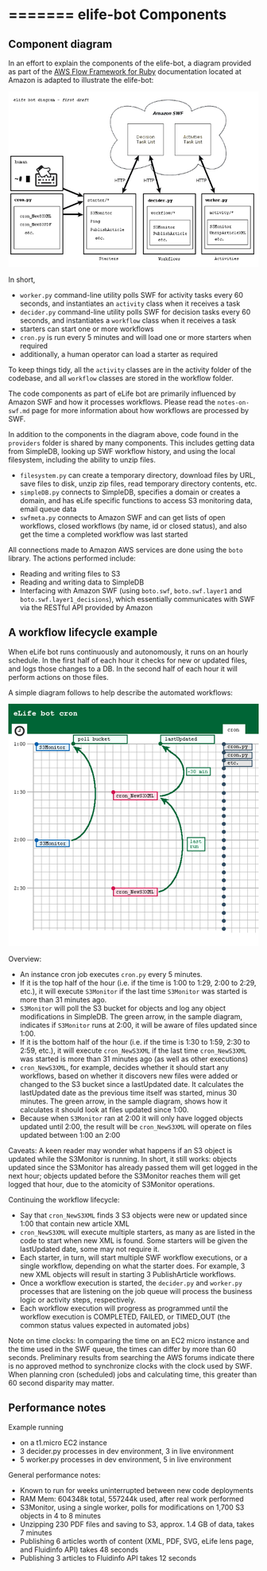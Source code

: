 =======
elife-bot Components
=========

## Component diagram

In an effort to explain the components of the elife-bot, a diagram provided as part of the [AWS Flow Framework for Ruby][awsflow] documentation located at Amazon is adapted to illustrate the elife-bot:

[awsflow]: http://docs.aws.amazon.com/amazonswf/latest/awsrbflowguide/awsflow-basics-application-structure.html

![eLife bot diagram](images/elife-bot-diagram.png)

In short,

- ``worker.py`` command-line utility polls SWF for activity tasks every 60 seconds, and instantiates an ``activity`` class when it receives a task
- ``decider.py`` command-line utility polls SWF for decision tasks every 60 seconds, and instantiates a ``workflow`` class when it receives a task
- starters can start one or more workflows
- ``cron.py`` is run every 5 minutes and will load one or more starters when required
- additionally, a human operator can load a starter as required

To keep things tidy, all the ``activity`` classes are in the activity folder of the codebase, and all ``workflow`` classes are stored in the workflow folder.

The code components as part of eLife bot are primarily influenced by Amazon SWF and how it processes workflows. Please read the ``notes-on-swf.md`` page for more information about how workflows are processed by SWF.

In addition to the components in the diagram above, code found in the ``providers`` folder is shared by many components. This includes getting data from SimpleDB, looking up SWF workflow history, and using the local filesystem, including the ability to unzip files.

- ``filesystem.py`` can create a temporary directory, download files by URL, save files to disk, unzip zip files, read temporary directory contents, etc.
- ``simpleDB.py`` connects to SimpleDB, specifies a domain or creates a domain, and has eLife specific functions to access S3 monitoring data, email queue data
- ``swfmeta.py`` connects to Amazon SWF and can get lists of open workflows, closed workflows (by name, id or closed status), and also get the time a completed workflow was last started

All connections made to Amazon AWS services are done using the ``boto`` library. The actions performed include:

- Reading and writing files to S3
- Reading and writing data to SimpleDB
- Interfacing with Amazon SWF (using ``boto.swf``, ``boto.swf.layer1`` and ``boto.swf.layer1_decisions``), which essentially communicates with SWF via the RESTful API provided by Amazon


## A workflow lifecycle example

When eLife bot runs continuously and autonomously, it runs on an hourly schedule. In the first half of each hour it checks for new or updated files, and logs those changes to a DB. In the second half of each hour it will perform actions on those files.

A simple diagram follows to help describe the automated workflows:

![eLife bot cron diagram](images/elife-bot-cron.png)

Overview:

- An instance cron job executes ``cron.py`` every 5 minutes.
- If it is the top half of the hour (i.e. if the time is 1:00 to 1:29, 2:00 to 2:29, etc.), it will execute ``S3Monitor`` if the last time ``S3Monitor`` was started is more than 31 minutes ago.
- ``S3Monitor`` will poll the S3 bucket for objects and log any object modifications in SimpleDB. The green arrow, in the sample diagram, indicates if ``S3Monitor`` runs at 2:00, it will be aware of files updated since 1:00.
- If it is the bottom half of the hour (i.e. if the time is 1:30 to 1:59, 2:30 to 2:59, etc.), it will execute ``cron_NewS3XML`` if the last time ``cron_NewS3XML`` was started is more than 31 minutes ago (as well as other executions)
- ``cron_NewS3XML``, for example, decides whether it should start any workflows, based on whether it discovers new files were added or changed to the S3 bucket since a lastUpdated date. It calculates the lastUpdated date as the previous time itself was started, minus 30 minutes. The green arrow, in the sample diagram, shows how it calculates it should look at files updated since 1:00.
- Because when ``S3Monitor`` ran at 2:00 it will only have logged objects updated until 2:00, the result will be ``cron_NewS3XML`` will operate on files updated between 1:00 an 2:00

Caveats: A keen reader may wonder what happens if an S3 object is updated while the S3Monitor is running. In short, it still works: objects updated since the S3Monitor has already passed them will get logged in the next hour; objects updated before the S3Monitor reaches them will get logged that hour, due to the atomicity of S3Monitor operations.

Continuing the workflow lifecycle:

- Say that ``cron_NewS3XML`` finds 3 S3 objects were new or updated since 1:00 that contain new article XML
- ``cron_NewS3XML`` will execute multiple starters, as many as are listed in the code to start when new XML is found. Some starters will be given the lastUpdated date, some may not require it.
- Each starter, in turn, will start multiple SWF workflow executions, or a single workflow, depending on what the starter does. For example, 3 new XML objects will result in starting 3 PublishArticle workflows.
- Once a workflow execution is started, the ``decider.py`` and ``worker.py`` processes that are listening on the job queue will process the business logic or activity steps, respectively.
- Each workflow execution will progress as programmed until the workflow execution is COMPLETED, FAILED, or TIMED_OUT (the common status values expected in automated jobs)

Note on time clocks: In comparing the time on an EC2 micro instance and the time used in the SWF queue, the times can differ by more than 60 seconds. Preliminary results from searching the AWS forums indicate there is no approved method to synchronize clocks with the clock used by SWF. When planning cron (scheduled) jobs and calculating time, this greater than 60 second disparity may matter.

## Performance notes

Example running

- on a t1.micro EC2 instance
- 3 decider.py processes in dev environment, 3 in live environment
- 5 worker.py processes in dev environment, 5 in live environment

General performance notes:

- Known to run for weeks uninterrupted between new code deployments
- RAM Mem: 604348k total, 557244k used, after real work performed
- S3Monitor, using a single worker, polls for modifications on 1,700 S3 objects in 4 to 8 minutes
- Unzipping 230 PDF files and saving to S3, approx. 1.4 GB of data, takes 7 minutes
- Publishing 6 articles worth of content (XML, PDF, SVG, eLife lens page, and Fluidinfo API) takes 48 seconds
- Publishing 3 articles to Fluidinfo API takes 12 seconds



